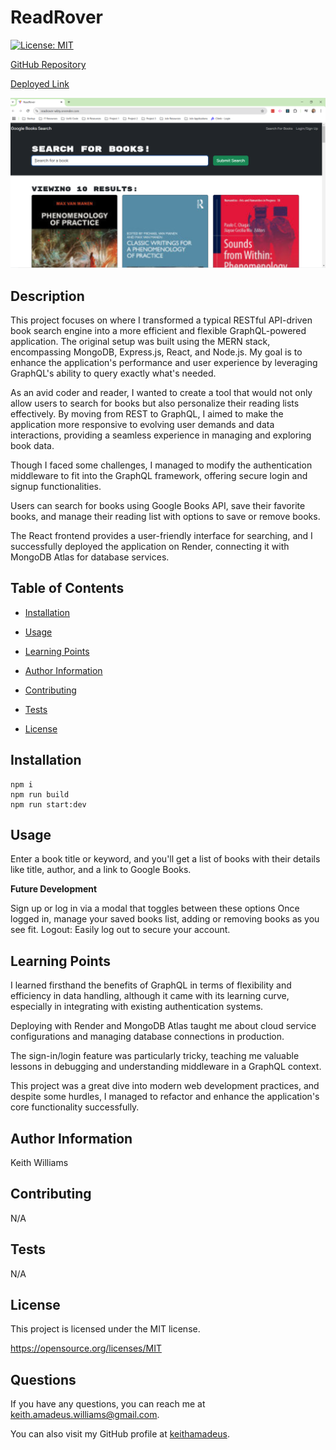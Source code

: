 # ReadRover

[![License: MIT](https://img.shields.io/badge/License-MIT-yellow.svg)](https://opensource.org/licenses/MIT)

  

[GitHub Repository](https://github.com/keithamadeus/ReadRover)

[Deployed Link](https://readrover-wbty.onrender.com/)

![Deployed website example](./Assets/ReadRover.PNG)

## Description

This project focuses on where I transformed a typical RESTful API-driven book search engine into a more efficient and flexible GraphQL-powered application. The original setup was built using the MERN stack, encompassing MongoDB, Express.js, React, and Node.js. My goal is to enhance the application's performance and user experience by leveraging GraphQL's ability to query exactly what's needed.

As an avid coder and reader, I wanted to create a tool that would not only allow users to search for books but also personalize their reading lists effectively. By moving from REST to GraphQL, I aimed to make the application more responsive to evolving user demands and data interactions, providing a seamless experience in managing and exploring book data. 

Though I faced some challenges, I managed to modify the authentication middleware to fit into the GraphQL framework, offering secure login and signup functionalities. 

Users can search for books using Google Books API, save their favorite books, and manage their reading list with options to save or remove books. 

The React frontend provides a user-friendly interface for searching, and I successfully deployed the application on Render, connecting it with MongoDB Atlas for database services.

## Table of Contents

- [Installation](#installation)

- [Usage](#usage)

- [Learning Points](#learning-points)

- [Author Information](#author-information)

- [Contributing](#contributing)

- [Tests](#tests)

- [License](#license)

## Installation
```
npm i
npm run build
npm run start:dev
```

## Usage

Enter a book title or keyword, and you'll get a list of books with their details like title, author, and a link to Google Books. 

**Future Development**

Sign up or log in via a modal that toggles between these options
Once logged in, manage your saved books list, adding or removing books as you see fit. 
Logout: Easily log out to secure your account.  

## Learning Points

I learned firsthand the benefits of GraphQL in terms of flexibility and efficiency in data handling, although it came with its learning curve, especially in integrating with existing authentication systems. 

Deploying with Render and MongoDB Atlas taught me about cloud service configurations and managing database connections in production. 

The sign-in/login feature was particularly tricky, teaching me valuable lessons in debugging and understanding middleware in a GraphQL context. 

This project was a great dive into modern web development practices, and despite some hurdles, I managed to refactor and enhance the application's core functionality successfully.

  

## Author Information

Keith Williams

  

## Contributing

N/A

## Tests

N/A

## License

This project is licensed under the MIT license.

https://opensource.org/licenses/MIT

  

## Questions

If you have any questions, you can reach me at keith.amadeus.williams@gmail.com.

You can also visit my GitHub profile at [keithamadeus](https://github.com/keithamadeus).